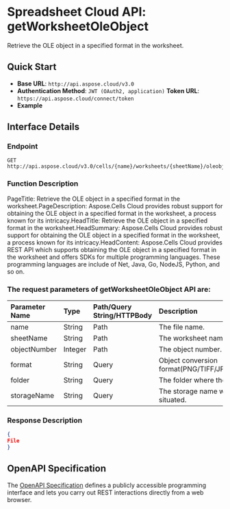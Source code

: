
# **Spreadsheet Cloud API: getWorksheetOleObject**

Retrieve the OLE object in a specified format in the worksheet. 


## **Quick Start**

- **Base URL**: `http://api.aspose.cloud/v3.0`
- **Authentication Method**: `JWT (OAuth2, application)`  **Token URL**: `https://api.aspose.cloud/connect/token`
- **Example** 

## **Interface Details**

### **Endpoint** 

```
GET http://api.aspose.cloud/v3.0/cells/{name}/worksheets/{sheetName}/oleobjects/{objectNumber}
```
### **Function Description**
PageTitle: Retrieve the OLE object in a specified format in the worksheet.PageDescription: Aspose.Cells Cloud provides robust support for obtaining the OLE object in a specified format in the worksheet, a process known for its intricacy.HeadTitle: Retrieve the OLE object in a specified format in the worksheet.HeadSummary: Aspose.Cells Cloud provides robust support for obtaining the OLE object in a specified format in the worksheet, a process known for its intricacy.HeadContent: Aspose.Cells Cloud provides REST API which supports obtaining the OLE object in a specified format in the worksheet and offers SDKs for multiple programming languages. These programming languages are include of Net, Java, Go, NodeJS, Python, and so on.

### The request parameters of **getWorksheetOleObject** API are: 

| Parameter Name | Type | Path/Query String/HTTPBody | Description | 
| :- | :- | :- |:- | 
|name|String|Path|The file name.|
|sheetName|String|Path|The worksheet name.|
|objectNumber|Integer|Path|The object number.|
|format|String|Query|Object conversion format(PNG/TIFF/JPEG/GIF/EMF/BMP).|
|folder|String|Query|The folder where the file is situated.|
|storageName|String|Query|The storage name where the file is situated.|

### **Response Description**
```json
{
File
}
```


## OpenAPI Specification

The [OpenAPI Specification](https://reference.aspose.cloud/cells/#/OleObjectsController/GetWorksheetOleObject) defines a publicly accessible programming interface and lets you carry out REST interactions directly from a web browser.
